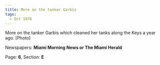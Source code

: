 ```yaml
---  
title: More on the tanker Garbis  
tags:  
  - Oct 1976  
---  
```

  
More on the tanker Garbis which cleaned her tanks along the Keys a year ago. [Photo]  
  
Newspapers: **Miami Morning News or The Miami Herald**  
  
Page: **6**, Section: **E** 
